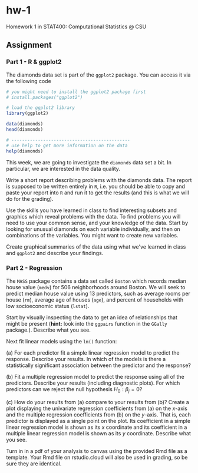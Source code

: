 # hw-1

Homework 1 in STAT400: Computational Statistics @ CSU

## Assignment

### Part 1 - R & ggplot2
The diamonds data set is part of the `ggplot2` package. You can access it via the following code


```r
# you might need to install the ggplot2 package first
# install.packages("ggplot2")

# load the ggplot2 library
library(ggplot2)

data(diamonds)
head(diamonds) 

# ---------------------------------------------
# use help to get more information on the data
help(diamonds)
```

This week, we are going to investigate the `diamonds` data set a bit. In particular, we are interested in the data quality.

Write a short report describing problems with the diamonds data. The report is supposed to be written entirely in `R`, i.e. you should be able to copy and paste your report into `R` and run it to get the results (and this is what we will do for the grading).

Use the skills you have learned in class to find interesting subsets and graphics which reveal problems with the data. To find problems you will need to use your common sense, and your knowledge of the data. Start by looking for unusual diamonds on each variable individually, and then on combinations of the variables. You might want to create new variables. 

Create graphical summaries of the data using what we've learned in class and `ggplot2` and describe your findings. 

### Part 2 - Regression

The `MASS` package contains a data set called `Boston` which records median house value (`medv`) for $506$ neighborhoods around Boston. We will seek to predict median house value using 13 predictors, such as average rooms per house (`rm`), average age of houses (`age`), and percent of households with low socioeconomic status (`lstat`). 

Start by visually inspecting the data to get an idea of relationships that might be present (**hint:** look into the `ggpairs` function in the `GGally` package.). Describe what you see.

Next fit linear models using the `lm()` function:

(a) For each predictor fit a simple linear regression model to predict the response. Describe your results. In which of the models is there a statistically significant association between the predictor and the response?

(b) Fit a multiple regression model to predict the response using all of the predictors. Describe your results (including diagnostic plots). For which predictors can we reject the null hypothesis $H_0: \beta_j = 0$?

(c) How do your results from (a) compare to your results from (b)? Create a plot displaying the univariate regression coefficients from (a) on the $x$-axis and the multiple regression coefficients from (b) on the $y$-axis. That is, each predictor is displayed as a single point on the plot. Its coefficient in a simple linear regression model is shown as its $x$ coordinate and its coefficient in a multiple linear regression model is shown as its $y$ coordinate. Describe what you see.

 
Turn in in a pdf of your analysis to canvas using the provided Rmd file as a template. Your Rmd file on rstudio.cloud will also be used in grading, so be sure they are identical.




